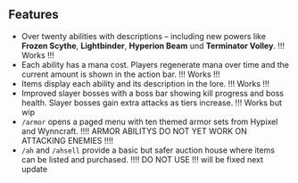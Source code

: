 ## Features

* Over twenty abilities with descriptions – including new powers like **Frozen Scythe**, **Lightbinder**, **Hyperion Beam** und **Terminator Volley**. !!! Works !!!
* Each ability has a mana cost. Players regenerate mana over time and the current amount is shown in the action bar. !!! Works !!!
* Items display each ability and its description in the lore. !!! Works !!!
* Improved slayer bosses with a boss bar showing kill progress and boss health. Slayer bosses gain extra attacks as tiers increase. !!! Works but wip
* `/armor` opens a paged menu with ten themed armor sets from Hypixel and Wynncraft. !!!! ARMOR ABILITYS DO NOT YET WORK ON ATTACKING ENEMIES !!!!
* `/ah` and `/ahsell` provide a basic but safer auction house where items can be listed and purchased. !!!! DO NOT USE !!! will be fixed next update
